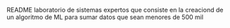README
laboratorio de sistemas expertos que consiste en la creaciond de un algoritmo de ML para sumar datos que sean menores de 500 mil